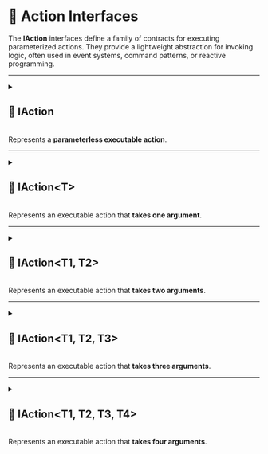 # 🧩 Action Interfaces

The **IAction** interfaces define a family of contracts for executing parameterized actions. They provide a lightweight
abstraction for invoking logic, often used in event systems, command patterns, or reactive programming.

---

<details>
  <summary>
    <h2>🧩 IAction</h2>
    <br> Represents a <b>parameterless executable action</b>.
  </summary>

<br>

```csharp
public interface IAction
```

---

### 🏹 Methods

#### `Invoke()`

```csharp
void Invoke();
```

- **Description:** Executes the action logic

---

### 🗂 Example of Usage

```csharp
public sealed class HelloWorldAction : IAction
{
    public void Invoke() => Console.WriteLine("Hello World!");
}

// Usage
IAction action = new HelloWorldAction();
action.Invoke(); // Output: Hello World!
```

</details>

---

<details>
  <summary>
    <h2>🧩 IAction&lt;T&gt;</h2>
    <br> Represents an executable action that <b>takes one argument</b>.
  </summary>

<br>

```csharp
public interface IAction<in T>
```

- **Type parameter:** `T` — the input parameter

---

### 🏹 Methods

#### `Invoke(T)`

```csharp
void Invoke(T arg);
```

- **Description:** Executes the action with the specified argument
- **Parameter:** `arg` — the input parameter

---

### 🗂 Example of Usage

```csharp
public sealed class DestroyGameObjectAction : IAction<GameObject>
{
    public void Invoke(GameObject go) => GameObject.Destroy(go);
}

// Usage
IAction<GameObject> action = new DestroyGameObjectAction();
action.Invoke(gameObject);
```

</details>

---

<details>
  <summary>
    <h2>🧩 IAction&lt;T1, T2&gt;</h2>
    <br> Represents an executable action that <b>takes two arguments</b>.
  </summary>

<br>

```csharp
public interface IAction<in T1, in T2>
```

- **Type parameters:**
    - `T1` — the first argument
    - `T2` — the second argument

---

### 🏹 Methods

#### `Invoke(T1, T2)`

```csharp
void Invoke(T1 arg1, T2 arg2);
```

- **Description:** Executes the action with the specified arguments
- **Parameters:**
    - `arg1` — the first argument
    - `arg2` — the second argument

---

### 🗂 Example of Usage

```csharp
public sealed class DealDamageAction : IAction<Character, int>
{
    public void Invoke(Character character, int damage) => character.TakeDamage(damage);
}

// Usage
IAction<Character, int> action = new DealDamageAction();
action.Invoke(enemy, 5);
```

</details>

---

<details>
  <summary>
    <h2>🧩 IAction&lt;T1, T2, T3&gt;</h2>
    <br> Represents an executable action that <b>takes three arguments</b>.
  </summary>

<br>

```csharp
public interface IAction<in T1, in T2, in T3>
```

- **Type parameters:**
    - `T1` — the first argument
    - `T2` — the second argument
    - `T3` — the third argument

---

### 🏹 Methods

#### `Invoke(T1, T2, T3)`

```csharp
void Invoke(T1 arg1, T2 arg2, T3 arg3);
```

- **Description:** Executes the action with the specified arguments
- **Parameters:**
    - `arg1` — the first argument
    - `arg2` — the second argument
    - `arg3` — the third argument

---

### 🗂 Example of Usage

```csharp
public sealed class MoveResourcesAction : IAction<Storage, Storage, int>
{
    public void Invoke(Storage source, Storage destination, int amount)
    {
        source.SpendResources(amount);
        destination.EarnResources(amount);
    }
}

// Usage
IAction<Storage, Storage, int> action = new MoveResourcesAction();
action.Invoke(storageA, storageB, 100);
```

</details>

---

<details>
  <summary>
    <h2>🧩 IAction&lt;T1, T2, T3, T4&gt;</h2>
    <br> Represents an executable action that <b>takes four arguments</b>.
  </summary>

<br>

```csharp
public interface IAction<in T1, in T2, in T3, in T4>
```

- **Type parameters:**
    - `T1` — the first argument
    - `T2` — the second argument
    - `T3` — the third argument
    - `T4` — the fourth argument

---

### 🏹 Methods

#### `Invoke(T1, T2, T3, T4)`

```csharp
void Invoke(T1 arg1, T2 arg2, T3 arg3, T4 arg4);
```

- **Description:** Executes the action with the specified arguments
- **Parameters:**
    - `arg1` — the first argument
    - `arg2` — the second argument
    - `arg3` — the third argument
    - `arg4` — the fourth argument

---

### 🗂 Example of Usage

```csharp
public sealed class MoveTransformAction : IAction<Transform, Vector3, float, float>
{
    public void Invoke(Transform transform, Vector3 direction, float speed, float deltaTime) 
    {
        transform.position += direction * (speed * deltaTime);
    }
}

// Usage
IAction<Transform, Vector3, float, float> action = new MoveTransformAction();
action.Invoke(transform, Vector3.forward, 10, 0.02);
```

</details>